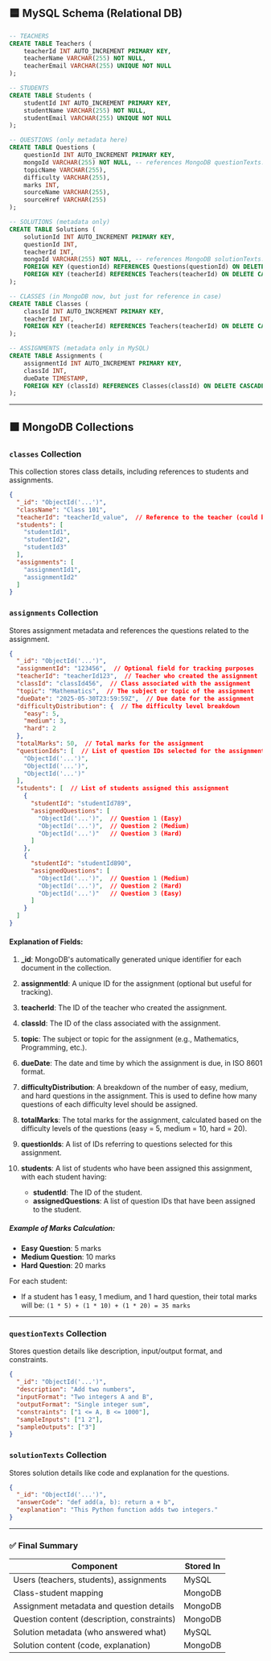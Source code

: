## 🟦 **MySQL Schema (Relational DB)**

```sql
-- TEACHERS
CREATE TABLE Teachers (
    teacherId INT AUTO_INCREMENT PRIMARY KEY,
    teacherName VARCHAR(255) NOT NULL,
    teacherEmail VARCHAR(255) UNIQUE NOT NULL
);

-- STUDENTS
CREATE TABLE Students (
    studentId INT AUTO_INCREMENT PRIMARY KEY,
    studentName VARCHAR(255) NOT NULL,
    studentEmail VARCHAR(255) UNIQUE NOT NULL
);

-- QUESTIONS (only metadata here)
CREATE TABLE Questions (
    questionId INT AUTO_INCREMENT PRIMARY KEY,
    mongoId VARCHAR(255) NOT NULL, -- references MongoDB questionTexts._id
    topicName VARCHAR(255),
    difficulty VARCHAR(255),
    marks INT,
    sourceName VARCHAR(255),
    sourceHref VARCHAR(255)
);

-- SOLUTIONS (metadata only)
CREATE TABLE Solutions (
    solutionId INT AUTO_INCREMENT PRIMARY KEY,
    questionId INT,
    teacherId INT,
    mongoId VARCHAR(255) NOT NULL, -- references MongoDB solutionTexts._id
    FOREIGN KEY (questionId) REFERENCES Questions(questionId) ON DELETE CASCADE,
    FOREIGN KEY (teacherId) REFERENCES Teachers(teacherId) ON DELETE CASCADE
);

-- CLASSES (in MongoDB now, but just for reference in case)
CREATE TABLE Classes (
    classId INT AUTO_INCREMENT PRIMARY KEY,
    teacherId INT,
    FOREIGN KEY (teacherId) REFERENCES Teachers(teacherId) ON DELETE CASCADE
);

-- ASSIGNMENTS (metadata only in MySQL)
CREATE TABLE Assignments (
    assignmentId INT AUTO_INCREMENT PRIMARY KEY,
    classId INT,
    dueDate TIMESTAMP,
    FOREIGN KEY (classId) REFERENCES Classes(classId) ON DELETE CASCADE
);
```

---

## 🟩 **MongoDB Collections**

### `classes` Collection

This collection stores class details, including references to students and assignments.

```json
{
  "_id": "ObjectId('...')",
  "className": "Class 101",
  "teacherId": "teacherId_value",  // Reference to the teacher (could be an ObjectId from Teachers collection)
  "students": [
    "studentId1",
    "studentId2",
    "studentId3"
  ],
  "assignments": [
    "assignmentId1",
    "assignmentId2"
  ]
}
```

### `assignments` Collection

Stores assignment metadata and references the questions related to the assignment.

```json
{
  "_id": "ObjectId('...')",
  "assignmentId": "123456",  // Optional field for tracking purposes
  "teacherId": "teacherId123",  // Teacher who created the assignment
  "classId": "classId456",  // Class associated with the assignment
  "topic": "Mathematics",  // The subject or topic of the assignment
  "dueDate": "2025-05-30T23:59:59Z",  // Due date for the assignment
  "difficultyDistribution": {  // The difficulty level breakdown
    "easy": 5,
    "medium": 3,
    "hard": 2
  },
  "totalMarks": 50,  // Total marks for the assignment
  "questionIds": [  // List of question IDs selected for the assignment
    "ObjectId('...')", 
    "ObjectId('...')", 
    "ObjectId('...')"
  ],
  "students": [  // List of students assigned this assignment
    {
      "studentId": "studentId789",
      "assignedQuestions": [
        "ObjectId('...')",  // Question 1 (Easy)
        "ObjectId('...')",  // Question 2 (Medium)
        "ObjectId('...')"   // Question 3 (Hard)
      ]
    },
    {
      "studentId": "studentId890",
      "assignedQuestions": [
        "ObjectId('...')",  // Question 1 (Medium)
        "ObjectId('...')",  // Question 2 (Hard)
        "ObjectId('...')"   // Question 3 (Easy)
      ]
    }
  ]
}

```

#### Explanation of Fields:

1. **\_id**: MongoDB's automatically generated unique identifier for each document in the collection.
2. **assignmentId**: A unique ID for the assignment (optional but useful for tracking).
3. **teacherId**: The ID of the teacher who created the assignment.
4. **classId**: The ID of the class associated with the assignment.
5. **topic**: The subject or topic for the assignment (e.g., Mathematics, Programming, etc.).
6. **dueDate**: The date and time by which the assignment is due, in ISO 8601 format.
7. **difficultyDistribution**: A breakdown of the number of easy, medium, and hard questions in the assignment. This is used to define how many questions of each difficulty level should be assigned.
8. **totalMarks**: The total marks for the assignment, calculated based on the difficulty levels of the questions (easy = 5, medium = 10, hard = 20).
9. **questionIds**: A list of IDs referring to questions selected for this assignment.
10. **students**: A list of students who have been assigned this assignment, with each student having:

    * **studentId**: The ID of the student.
    * **assignedQuestions**: A list of question IDs that have been assigned to the student.

##### Example of Marks Calculation:

* **Easy Question**: 5 marks
* **Medium Question**: 10 marks
* **Hard Question**: 20 marks

For each student:

* If a student has 1 easy, 1 medium, and 1 hard question, their total marks will be:
  `(1 * 5) + (1 * 10) + (1 * 20) = 35 marks`

---


### `questionTexts` Collection

Stores question details like description, input/output format, and constraints.

```json
{
  "_id": "ObjectId('...')",
  "description": "Add two numbers",
  "inputFormat": "Two integers A and B",
  "outputFormat": "Single integer sum",
  "constraints": ["1 <= A, B <= 1000"],
  "sampleInputs": ["1 2"],
  "sampleOutputs": ["3"]
}
```

### `solutionTexts` Collection

Stores solution details like code and explanation for the questions.

```json
{
  "_id": "ObjectId('...')",
  "answerCode": "def add(a, b): return a + b",
  "explanation": "This Python function adds two integers."
}
```

---

### ✅ **Final Summary**

| **Component**                               | **Stored In** |
| ------------------------------------------- | ------------- |
| Users (teachers, students), assignments     | MySQL         |
| Class-student mapping                       | MongoDB       |
| Assignment metadata and question details    | MongoDB       |
| Question content (description, constraints) | MongoDB       |
| Solution metadata (who answered what)       | MySQL         |
| Solution content (code, explanation)        | MongoDB       |



